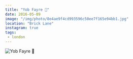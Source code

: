 ```yaml
---
title: "Yob Fayre 🌊"
date: 2016-05-09
image: "/img/photo/8e4ae9f4cd993596c50ee7f165e94bb1.jpg"
location: "Brick Lane"
instagram: true
tags:
 - london
---
```


![Yob Fayre 🌊](/img/photo/8e4ae9f4cd993596c50ee7f165e94bb1.jpg)

